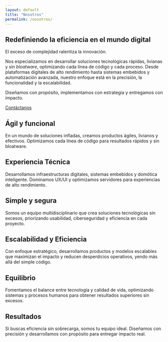 ```yaml
---
layout: default
title: "Nosotros"
permalink: /nosotros/
---
```

<section class="hero-section">
	<div class="hero-container">
		<div class="hero-content home">
			<div class="home-hero-text-cta">
				<h1>Redefiniendo la eficiencia en el mundo digital</h1>
				<p class="hero-description">El exceso de complejidad ralentiza la innovación. 
				</p>
				<p class="hero-description">
					Nos especializamos en desarrollar soluciones tecnológicas rápidas, livianas y sin <i>bloatware</i>, optimizando cada línea de código y cada proceso. Desde plataformas digitales de alto rendimiento hasta sistemas embebidos y automatización avanzada, nuestro enfoque está en la precisión, la funcionalidad y la escalabilidad.		
				</p>
				<p class="hero-description">
					Diseñamos con propósito, implementamos con estrategia y entregamos con impacto.
				</p>
				<div class="hero-button-wrapper">
					<a href="#" class="hero-button">Contáctanos</a>
				</div>
			</div>
			<div class="mosaic-img-wrapper">
				<div class="mosaic-column column1">
					<div class="item">
						<div class="img1"></div>
					</div>
					<div class="item">
						<div class="img2"></div>
					</div>
				</div>
				<div class="mosaic-column">
					<div class="item">
						<div class="img3"></div>
					</div>
					<div class="item">
						<div class="img4"></div>
					</div>
				</div>
			</div>
		</div>
	</div>
</section>

<section class="features">
  <div class="features__container">
    <div class="feature-card agile card-1">
      <h2>Ágil y funcional</h2>
      <p>
        En un mundo de soluciones infladas, creamos productos ágiles, livianos y efectivos. Optimizamos cada línea de código para resultados rápidos y sin bloatware.
      </p>
    </div>
    <div class="feature-card efficient card-2">
      <h2>Experiencia Técnica</h2>
      <p>
        Desarrollamos infraestructuras digitales, sistemas embebidos y domótica inteligente. Dominamos UX/UI y optimizamos servidores para experiencias de alto rendimiento.
      </p>
    </div>
    <div class="feature-card safe card-3">
      <h2>Simple y segura</h2>
      <p>
        Somos un equipo multidisciplinario que crea soluciones tecnológicas sin excesos, priorizando usabilidad, ciberseguridad y eficiencia en cada proyecto.
      </p>
    </div>
    <div class="feature-card scalability card-4">
      <h2>Escalabilidad y Eficiencia</h2>
      <p>
        Con enfoque estratégico, desarrollamos productos y modelos escalables que maximizan el impacto y reducen desperdicios operativos, yendo más allá del simple código.
      </p>
    </div>
    <div class="feature-card balance card-5">
      <h2>Equilibrio</h2>
      <p>
        Fomentamos el balance entre tecnología y calidad de vida, optimizando sistemas y procesos humanos para obtener resultados superiores sin excesos.
      </p>
    </div>
    <div class="feature-card results card-6">
      <h2>Resultados</h2>
      <p>
        Si buscas eficiencia sin sobrecarga, somos tu equipo ideal. Diseñamos con precisión y desarrollamos con propósito para entregar impacto real.
      </p>
    </div>
  </div>
</section>